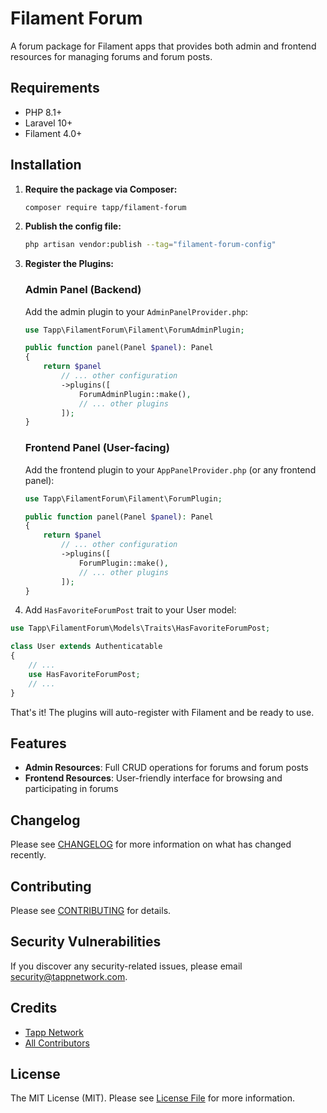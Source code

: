 # Filament Forum

A forum package for Filament apps that provides both admin and frontend resources for managing forums and forum posts.

## Requirements

- PHP 8.1+
- Laravel 10+
- Filament 4.0+

## Installation

1. **Require the package via Composer:**

   ```bash
   composer require tapp/filament-forum
   ```

2. **Publish the config file:**

   ```bash
   php artisan vendor:publish --tag="filament-forum-config"
   ```

3. **Register the Plugins:**

   ### Admin Panel (Backend)
   
   Add the admin plugin to your `AdminPanelProvider.php`:

   ```php
   use Tapp\FilamentForum\Filament\ForumAdminPlugin;

   public function panel(Panel $panel): Panel
   {
       return $panel
           // ... other configuration
           ->plugins([
               ForumAdminPlugin::make(),
               // ... other plugins
           ]);
   }
   ```

   ### Frontend Panel (User-facing)
   
   Add the frontend plugin to your `AppPanelProvider.php` (or any frontend panel):

   ```php
   use Tapp\FilamentForum\Filament\ForumPlugin;

   public function panel(Panel $panel): Panel
   {
       return $panel
           // ... other configuration
           ->plugins([
               ForumPlugin::make(),
               // ... other plugins
           ]);
   }
   ```

4. Add `HasFavoriteForumPost` trait to your User model:

```php
use Tapp\FilamentForum\Models\Traits\HasFavoriteForumPost;

class User extends Authenticatable
{
    // ...
    use HasFavoriteForumPost;
    // ...
}
```

That's it! The plugins will auto-register with Filament and be ready to use.

## Features

- **Admin Resources**: Full CRUD operations for forums and forum posts
- **Frontend Resources**: User-friendly interface for browsing and participating in forums

## Changelog

Please see [CHANGELOG](CHANGELOG.md) for more information on what has changed recently.

## Contributing

Please see [CONTRIBUTING](CONTRIBUTING.md) for details.

## Security Vulnerabilities

If you discover any security-related issues, please email security@tappnetwork.com.

## Credits

-  [Tapp Network](https://github.com/TappNetwork)
-  [All Contributors](../../contributors)

## License

The MIT License (MIT). Please see [License File](LICENSE.md) for more information.
